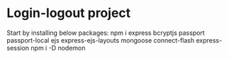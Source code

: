 # Login-logout project

Start by installing below packages:
npm i express bcryptjs passport passport-local ejs express-ejs-layouts mongoose connect-flash express-session 
npm i -D nodemon
